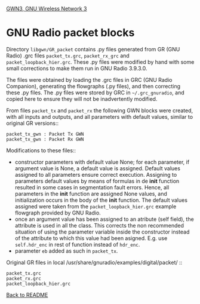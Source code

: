 [GWN3, GNU Wireless Network 3](https://github.com/vagonbar/gr-gwn3)

# GNU Radio packet blocks

Directory ```libgwn/GR_packet``` contains .py files generated from GR (GNU Radio) .grc files `packet_tx.grc`, `packet_rx_grc` and `packet_loopback_hier.grc`. These .py files were modified by hand with some small corrections to make them run in GNU Radio 3.9.3.0.

The files were obtained by loading the .grc files in GRC (GNU Radio Companion), generating the flowgraphs (.py files), and then correcting these .py files. The .py files were stored by GRC in `~/.grc_gnuradio`, and copied here to ensure they will not be inadvertently modified. 

From files `packet_tx` and `packet_rx` the following GWN blocks were created, with all inputs and outputs, and all parameters with default values, similar to original GR versions::
 ```
packet_tx_gwn : Packet Tx GWN
packet_tx_gwn : Packet Rx GWN
```

Modifications to these files::

- constructor parameters with default value None; for each parameter, if argument value is None, a default value is assigned. Default values assigned to all parameters ensure correct execution. Assigning to parameters default values by means of formulas in de __init__ function resulted in some cases in segmentation fault errors. Hence, all parameters in the __init__ function are assigned None values, and initialization occurs in the body of the __init__ function. The default values assigned were taken from the `packet_loopback_hier.grc` example flowgraph provided by GNU Radio.
- once an argument value has been assigned to an atribute (self field), the attribute is used in all the class. This corrects the non recommended situation of using the parameter variable inside the constructor instead of the attribute to which this value had been asigned. E.g. use `self.hdr_enc` in rest of function instead of `hdr_enc`.
- parameter `eb` added as such in `packet_tx`.


Original GR files in local /usr/share/gnuradio/examples/digital/packet/ ::
```
packet_tx.grc
packet_rx.grc
packet_loopback_hier.grc
```  

[Back to README](../../README.md)


